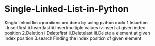 # Single-Linked-List-in-Python
Single linked list operations are done by using python code
1.Insertion 
     i.Insertfirst
    ii.Insertlast
   iii.Insertmultiple values
    iv.insert at given index position
2.Deletion
     i.Deletefirst
    ii.Deletelast
   iii.Delete a element at given index position
3.search
    Finding the index position of given element
